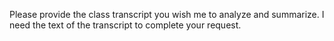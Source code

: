 Please provide the class transcript you wish me to analyze and summarize. I need the text of the transcript to complete your request.
